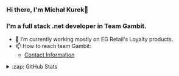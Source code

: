 ### Hi there, I'm Michał Kurek👋

### I'm a full stack .net developer in Team Gambit.

- 🔭 I’m currently working mostly on EG Retail's Loyalty products.
- 📫 How to reach team Gambit:
  - [Contact Information](https://confluence.eg.dk/display/RTL/Contact+information)

<details>
  <summary>:zap: GitHub Stats</summary>
  <a href="https://github.com/ryo-ma/github-profile-trophy"><img src="https://github-profile-trophy.vercel.app/?username=mikur-eg&margin-w=5&column=5" alt="mikur" /></a>
  <br />
</details>

<!--
**mikur-eg/mikur-eg** is a ✨ _special_ ✨ repository because its `README.md` (this file) appears on your GitHub profile.

Here are some ideas to get you started:

- 
- 🌱 I’m currently learning ...
- 👯 I’m looking to collaborate on ...
- 🤔 I’m looking for help with ...
- 💬 Ask me about ...
- 📫 How to reach me: ...
- 😄 Pronouns: ...
- ⚡ Fun fact: ...
-->
